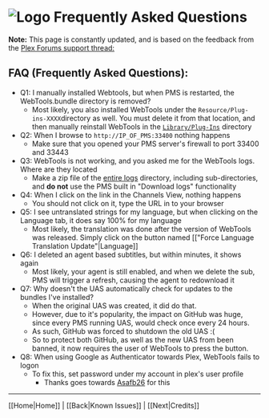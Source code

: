 # ![Logo](https://github.com/ukdtom/WebTools.bundle/blob/master/Wiki/WebTools/Logos/WebTools-48x48.png) Frequently Asked Questions

**Note:** This page is constantly updated, and is based on the feedback from the [Plex Forums support thread:](https://forums.plex.tv/discussion/288191)

## FAQ (Frequently Asked Questions):

<a name="Q1"></a>
* Q1: I manually installed Webtools, but when PMS is restarted, the WebTools.bundle directory is removed?
  * Most likely, you also installed WebTools under the `Resource/Plug-ins-XXXX`directory as well. You must delete it from that location, and then manually reinstall WebTools in the [`Library/Plug-Ins`](https://support.plex.tv/hc/en-us/articles/201106098) directory
<a name="Q2"></a>
* Q2: When I browse to `http://IP_OF_PMS:33400` nothing happens
  * Make sure that you opened your PMS server's firewall to port 33400 and 33443
<a name="Q3"></a>
* Q3: WebTools is not working, and you asked me for the WebTools logs. Where are they located
  * Make a zip file of the [entire logs](https://support.plex.tv/hc/en-us/articles/200250417-Plex-Media-Server-Log-Files) directory, including sub-directories, and **do not** use the PMS built in "Download logs" functionality
<a name="Q4"></a>
* Q4: When I click on the link in the Channels View, nothing happens
  * You should not click on it, type the URL in to your browser
<a name="Q5"></a>
* Q5: I see untranslated strings for my language, but when clicking on the Language tab, it does say 100% for my language
  * Most likely, the translation was done after the version of WebTools was released. Simply click on the button named [["Force Language Translation Update"|Language]]
<a name="Q6"></a>
* Q6: I deleted an agent based subtitles, but within minutes, it shows again
  * Most likely, your agent is still enabled, and when we delete the sub, PMS will trigger a refresh, causing the agent to redownload it
<a name="Q7"></a>
* Q7: Why doesn't the UAS automatically check for updates to the bundles I've installed?
  * When the original UAS was created, it did do that.
  * However, due to it's popularity, the impact on GitHub was huge, since every PMS running UAS, would check once every 24 hours.
  * As such, GitHub was forced to shutdown the old UAS :(
  * So to protect both GitHub, as well as the new UAS from been banned, it now requires the user of WebTools to press the button.
<a name="Q8"></a>
* Q8: When using Google as Authenticator towards Plex, WebTools fails to logon
  * To fix this, set password under my account in plex's user profile
    * Thanks goes towards [Asafb26](https://github.com/Asafb26) for this

***

[[Home|Home]] | [[Back|Known Issues]] | [[Next|Credits]]